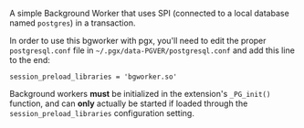 A simple Background Worker that uses SPI (connected to a local database named `postgres`) in a 
transaction.

In order to use this bgworker with pgx, you'll need to edit the proper `postgresql.conf` file in
`~/.pgx/data-PGVER/postgresql.conf` and add this line to the end:

```
session_preload_libraries = 'bgworker.so'
```

Background workers **must** be initialized in the extension's `_PG_init()` function, and can **only**
actually be started if loaded through the `session_preload_libraries` configuration setting.